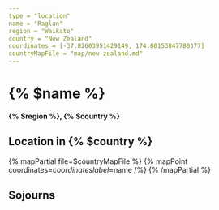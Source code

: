 ```yaml
---
type = "location"
name = "Raglan"
region = "Waikato"
country = "New Zealand"
coordinates = [-37.82603951429149, 174.80153847780377]
countryMapFile = "map/new-zealand.md"
---
```


# {% $name %}

**{% $region %}, {% $country %}**

## Location in {% $country %}

{% mapPartial file=$countryMapFile %}
  {% mapPoint coordinates=$coordinates label=$name /%}
{% /mapPartial %}

## Sojourns
